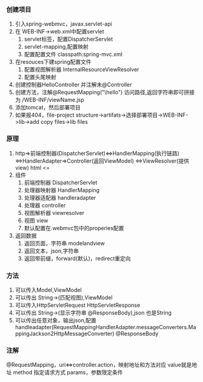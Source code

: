 ### 创建项目
1. 引入spring-webmvc，javax.servlet-api
2. 在 WEB-INF->web.xml中配置servlet
   1. servlet标签，配置DispatcherServlet
   2. servlet-mapping,配置映射
   3. 配置配置文件 <param-value>classpath:spring-mvc.xml</param-value>
3. 在resouces下建spring配置文件
   1. 配置视图解析器 InternalResourceViewResolver
   2. 配置头尾映射   <property name="prefix" value="/WEB-INF/"></property><property name="suffix" value=".jsp"></property>
4. 创建控制器HelloController 并注解未@Controller
5. 创建方法，注解@RequestMapping("\hello") 访问路径,返回字符串即可拼接为 /WEB-INF/viewName.jsp
6. 添加tomcat，然后部署项目
7. 如果报404，file-project structure->artifats->选择部署项目->WEB-INF->lib->add copy files->lib files
### 原理
1. http=>前端控制器(DispatcherServlet)<=>HandlerMapping(执行链路)
                                       <=>HandlerAdapter=>Controller(返回ViewModel)
                                       <=>ViewResolver(提供view)
       html <=
2. 组件
   1. 前端控制器 DispatcherServlet
   2. 处理器映射器 HandlerMapping
   3. 处理器适配器 handleradapter
   4. 处理器 controller
   5. 视图解析器 viewresolver
   6. 视图 view
   7. 默认配置在.webmvc包中的properies配置
3. 返回数据
   1. 返回页面，字符串 modelandview
   2. 返回文本，json,字符串
   3. 返回带前缀，forward(默认)，redirect重定向
### 方法
1. 可以传入Model,ViewModel
2. 可以传出 String->(匹配视图),ViewModel
3. 可以传入HttpServletRequest HttpServletResponse
4. 可以传出 String->(显示字符串 @ResponseBody),json 也是String
5. 可以传出任意对象，输出json,配置handleadapter(RequestMappingHandlerAdapter.messageConverters.MappingJackson2HttpMessageConverter) @ResponseBody
### 注解
@RequestMapping，uri<=>controller.action，映射地址和方法对应
   value就是地址
   method 指定请求方式
   params，参数限定条件
